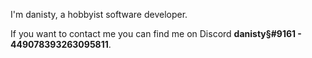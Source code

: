 I'm danisty, a hobbyist software developer.

If you want to contact me you can find me on Discord **danisty§#9161 - 449078393263095811**.
